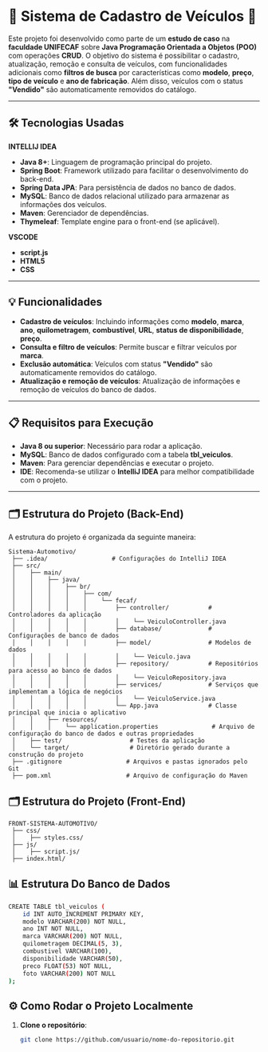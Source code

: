 # 🚗 Sistema de Cadastro de Veículos 🚗

Este projeto foi desenvolvido como parte de um **estudo de caso** na **faculdade UNIFECAF** sobre **Java Programação Orientada a Objetos (POO)** com operações **CRUD**. O objetivo do sistema é possibilitar o cadastro, atualização, remoção e consulta de veículos, com funcionalidades adicionais como **filtros de busca** por características como **modelo**, **preço**, **tipo de veículo** e **ano de fabricação**. Além disso, veículos com o status **"Vendido"** são automaticamente removidos do catálogo.

---

## 🛠️ Tecnologias Usadas

**INTELLIJ IDEA**
- **Java 8+**: Linguagem de programação principal do projeto.
- **Spring Boot**: Framework utilizado para facilitar o desenvolvimento do back-end.
- **Spring Data JPA**: Para persistência de dados no banco de dados.
- **MySQL**: Banco de dados relacional utilizado para armazenar as informações dos veículos.
- **Maven**: Gerenciador de dependências.
- **Thymeleaf**: Template engine para o front-end (se aplicável).

**VSCODE**
- **script.js**
- **HTML5**
- **CSS**
  


---

## 💡 Funcionalidades

- **Cadastro de veículos**: Incluindo informações como **modelo**, **marca**, **ano**, **quilometragem**, **combustível**, **URL**, **status de disponibilidade**, **preço**.
- **Consulta e filtro de veículos**: Permite buscar e filtrar veículos por **marca**.
- **Exclusão automática**: Veículos com status **"Vendido"** são automaticamente removidos do catálogo.
- **Atualização e remoção de veículos**: Atualização de informações e remoção de veículos do banco de dados.

---

## 📋 Requisitos para Execução

- **Java 8 ou superior**: Necessário para rodar a aplicação.
- **MySQL**: Banco de dados configurado com a tabela **tbl_veiculos**.
- **Maven**: Para gerenciar dependências e executar o projeto.
- **IDE**: Recomenda-se utilizar o **IntelliJ IDEA** para melhor compatibilidade com o projeto.

---

## 🗂️ Estrutura do Projeto (Back-End)

A estrutura do projeto é organizada da seguinte maneira:

```plaintext
Sistema-Automotivo/
 ├── .idea/                  # Configurações do IntelliJ IDEA
 ├── src/
 │    ├── main/
 │    │    ├── java/
 │    │    │    ├── br/
 │    │    │    │    ├── com/
 │    │    │    │    │    └── fecaf/
 │    │    │    │    │        ├── controller/           # Controladores da aplicação
 │    │    │    │    │        │    └── VeiculoController.java
 │    │    │    │    │        ├── database/             # Configurações de banco de dados
 │    │    │    │    │        ├── model/                # Modelos de dados
 │    │    │    │    │        │    └── Veiculo.java
 │    │    │    │    │        ├── repository/           # Repositórios para acesso ao banco de dados
 │    │    │    │    │        │    └── VeiculoRepository.java
 │    │    │    │    │        ├── services/             # Serviços que implementam a lógica de negócios
 │    │    │    │    │        │    └── VeiculoService.java
 │    │    │    │    │        └── App.java              # Classe principal que inicia o aplicativo
 │    │    ├── resources/
 │    │    │    └── application.properties               # Arquivo de configuração do banco de dados e outras propriedades
 │    ├── test/                   # Testes da aplicação
 │    └── target/                 # Diretório gerado durante a construção do projeto
 ├── .gitignore                  # Arquivos e pastas ignorados pelo Git
 ├── pom.xml                     # Arquivo de configuração do Maven
```

## 🗂️ Estrutura do Projeto (Front-End)

```plaintext
FRONT-SISTEMA-AUTOMOTIVO/                
 ├── css/
 │    ├── styles.css/
 ├── js/
 │    ├── script.js/
 ├── index.html/
```

## 📊 Estrutura Do Banco de Dados
```bash
CREATE TABLE tbl_veiculos (
	id INT AUTO_INCREMENT PRIMARY KEY,
    modelo VARCHAR(200) NOT NULL,
    ano INT NOT NULL,
    marca VARCHAR(200) NOT NULL,
    quilometragem DECIMAL(5, 3),
    combustivel VARCHAR(100),
    disponibilidade VARCHAR(50),
    preco FLOAT(53) NOT NULL,
    foto VARCHAR(200) NOT NULL
);
```

## ⚙️ Como Rodar o Projeto Localmente

1. **Clone o repositório**:
   ```bash
   git clone https://github.com/usuario/nome-do-repositorio.git
